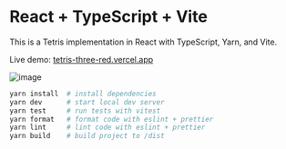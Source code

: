 # React + TypeScript + Vite

This is a Tetris implementation in React with TypeScript, Yarn, and Vite.

Live demo: [tetris-three-red.vercel.app](https://ttetris-three-red.vercel.app)

![image](https://github.com/livcarman/tetris/assets/3393352/7ef20d89-02ab-43e9-9088-c5c58eda3c98)

```bash
yarn install  # install dependencies
yarn dev      # start local dev server
yarn test     # run tests with vitest
yarn format   # format code with eslint + prettier
yarn lint     # lint code with eslint + prettier
yarn build    # build project to /dist
```
